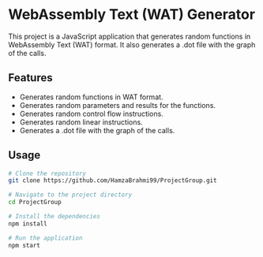 # WebAssembly Text (WAT) Generator

This project is a JavaScript application that generates random functions in WebAssembly Text (WAT) format. It also generates a .dot file with the graph of the calls.

## Features

- Generates random functions in WAT format.
- Generates random parameters and results for the functions.
- Generates random control flow instructions.
- Generates random linear instructions.
- Generates a .dot file with the graph of the calls.

## Usage

```bash
# Clone the repository
git clone https://github.com/HamzaBrahmi99/ProjectGroup.git

# Navigate to the project directory
cd ProjectGroup

# Install the dependencies
npm install

# Run the application
npm start
